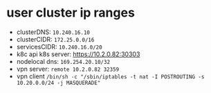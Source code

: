 
# user cluster ip ranges

- clusterDNS: `10.240.16.10`
- clusterCIDR: `172.25.0.0/16`
- servicesCIDR: `10.240.16.0/20`
- k8c api k8s server: https://10.2.0.82:30303
- nodelocal dns: `169.254.20.10/32`
- vpn server: `remote 10.2.0.82 32359`
- vpn client `/bin/sh -c "/sbin/iptables -t nat -I POSTROUTING -s 10.20.0.0/24 -j MASQUERADE"`